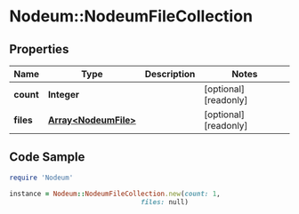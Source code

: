 # Nodeum::NodeumFileCollection

## Properties

Name | Type | Description | Notes
------------ | ------------- | ------------- | -------------
**count** | **Integer** |  | [optional] [readonly] 
**files** | [**Array&lt;NodeumFile&gt;**](NodeumFile.md) |  | [optional] [readonly] 

## Code Sample

```ruby
require 'Nodeum'

instance = Nodeum::NodeumFileCollection.new(count: 1,
                                 files: null)
```


